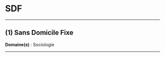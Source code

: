 # SDF

--------------------

## (1) Sans Domicile Fixe

**Domaine(s)** : Sociologie

--------------------
